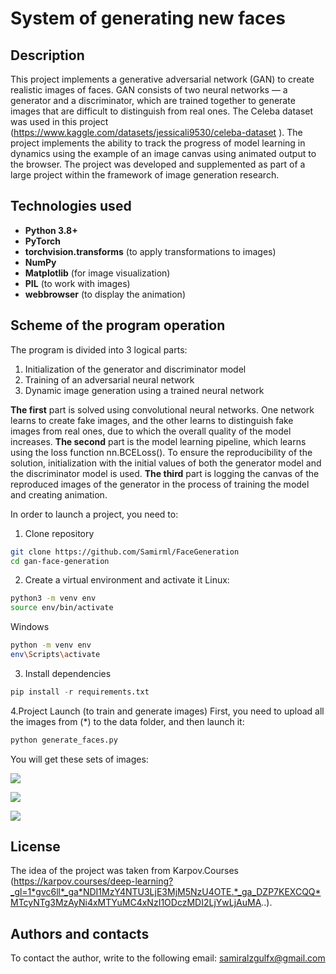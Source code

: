 # System of generating new faces


## Description
This project implements a generative adversarial network (GAN) to create realistic images of faces. GAN consists of two neural networks — a generator and a discriminator, which are trained together to generate images that are difficult to distinguish from real ones. 
The Celeba dataset was used in this project (https://www.kaggle.com/datasets/jessicali9530/celeba-dataset ). 
The project implements the ability to track the progress of model learning in dynamics using the example of an image canvas using animated output to the browser.
The project was developed and supplemented as part of a large project within the framework of image generation research.


## Technologies used
- **Python 3.8+**
- **PyTorch**
- **torchvision.transforms** (to apply transformations to images)
- **NumPy**
- **Matplotlib** (for image visualization)
- **PIL** (to work with images)
- **webbrowser** (to display the animation)

  
## Scheme of the program operation

The program is divided into 3 logical parts:

1. Initialization of the generator and discriminator model
2. Training of an adversarial neural network
3. Dynamic image generation using a trained neural network

**The first** part is solved using convolutional neural networks. One network learns to create fake images, and the other learns to distinguish fake images from real ones, due to which the overall quality of the model increases. **The second** part is the model learning pipeline, which learns using the loss function nn.BCELoss(). To ensure the reproducibility of the solution, initialization with the initial values of both the generator model and the discriminator model is used. **The third** part is logging the canvas of the reproduced images of the generator in the process of training the model and creating animation.

In order to launch a project, you need to:
1. Clone repository
```bash
git clone https://github.com/Samirml/FaceGeneration
cd gan-face-generation
```
2. Create a virtual environment and activate it
Linux:
```bash
python3 -m venv env
source env/bin/activate
```
Windows
```bash
python -m venv env
env\Scripts\activate
```
3. Install dependencies
```py
pip install -r requirements.txt
```
4.Project Launch (to train and generate images)
First, you need to upload all the images from (*) to the data folder, and then launch it:
```bash
python generate_faces.py
```
You will get these sets of images:



![](https://github.com/user-attachments/assets/bcadc578-0229-4e39-88f6-66e09d05be04)



![](https://github.com/user-attachments/assets/024f216e-1f40-4d66-a63f-25d134591832)




![](https://github.com/user-attachments/assets/089c7862-0f7f-4ffb-ba02-a7bccffadcc7)


## License
The idea of the project was taken from Karpov.Courses (https://karpov.courses/deep-learning?_gl=1*gvc6ll*_ga*NDI1MzY4NTU3LjE3MjM5NzU4OTE.*_ga_DZP7KEXCQQ*MTcyNTg3MzAyNi4xMTYuMC4xNzI1ODczMDI2LjYwLjAuMA..).

## Authors and contacts
To contact the author, write to the following email: samiralzgulfx@gmail.com


